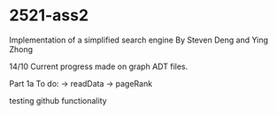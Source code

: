 # 2521-ass2

Implementation of a simplified search engine 
By Steven Deng and Ying Zhong

14/10 Current progress made on graph ADT files.

Part 1a To do: -> readData -> pageRank

testing github functionality
